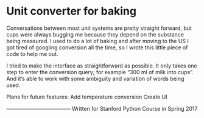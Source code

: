 # Unit converter for baking

Conversations between most unit systems are pretty straight forward, but cups were always bugging me because they depend on the substance being measured. I used to do a lot of baking and after moving to the US I got tired of googling conversion all the time, so I wrote this little piece of code to help me out. 

I tried to make the interface as straightforward as possible. It only takes one step to enter the conversion query; for example “300 ml of milk into cups”. And it’s able to work with some ambiguity and variation of words being used. 

Plans for future features:
Add temperature conversion
Create UI

————————————
Written for Stanford Python Course in Spring 2017
